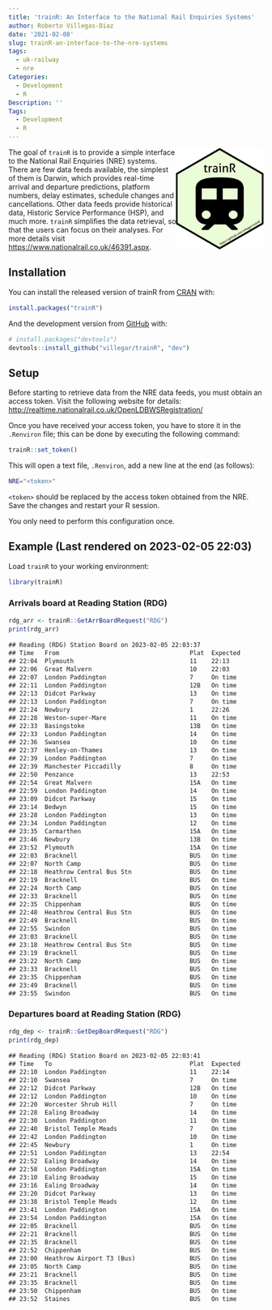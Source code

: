 ```yaml
---
title: 'trainR: An Interface to the National Rail Enquiries Systems'
author: Roberto Villegas-Diaz
date: '2021-02-08'
slug: trainR-an-interface-to-the-nre-systems
tags:
  - uk-railway
  - nre
Categories:
  - Development
  - R
Description: ''
Tags:
  - Development
  - R
---
```


<img src="https://raw.githubusercontent.com/villegar/trainR/main/inst/images/logo.png" alt="logo" align="right" height=200px/>

The goal of `trainR` is to provide a simple interface to the 
National Rail Enquiries (NRE) systems. There are few data feeds 
available, the simplest of them is Darwin, which provides real-time 
arrival and departure predictions, platform numbers, delay estimates, 
schedule changes and cancellations. Other data feeds provide historical 
data, Historic Service Performance (HSP), and much more. `trainR` 
simplifies the data retrieval, so that the users can focus on their 
analyses. For more details visit 
https://www.nationalrail.co.uk/46391.aspx.

## Installation

You can install the released version of trainR from [CRAN](https://CRAN.R-project.org) with:

``` r
install.packages("trainR")
```

And the development version from [GitHub](https://github.com/) with:

``` r
# install.packages("devtools")
devtools::install_github("villegar/trainR", "dev")
```

## Setup
Before starting to retrieve data from the NRE data feeds, you must obtain an access token. 
Visit the following website for details: http://realtime.nationalrail.co.uk/OpenLDBWSRegistration/

Once you have received your access token, you have to store it in the `.Renviron` file; this can be 
done by executing the following command:


```r
trainR::set_token()
```

This will open a text file, `.Renviron`, add a new line at the end (as follows):

```bash
NRE="<token>"
```

`<token>` should be replaced by the access token obtained from the NRE. Save the changes and restart 
your R session.

You only need to perform this configuration once.

## Example (Last rendered on 2023-02-05 22:03)

Load `trainR` to your working environment:

```r
library(trainR)
```

### Arrivals board at Reading Station (RDG)


```r
rdg_arr <- trainR::GetArrBoardRequest("RDG")
print(rdg_arr)
```

```
## Reading (RDG) Station Board on 2023-02-05 22:03:37
## Time   From                                    Plat  Expected
## 22:04  Plymouth                                11    22:13
## 22:06  Great Malvern                           10    22:03
## 22:07  London Paddington                       7     On time
## 22:11  London Paddington                       12B   On time
## 22:13  Didcot Parkway                          13    On time
## 22:13  London Paddington                       7     On time
## 22:24  Newbury                                 1     22:26
## 22:28  Weston-super-Mare                       11    On time
## 22:33  Basingstoke                             13B   On time
## 22:33  London Paddington                       14    On time
## 22:36  Swansea                                 10    On time
## 22:37  Henley-on-Thames                        13    On time
## 22:39  London Paddington                       7     On time
## 22:39  Manchester Piccadilly                   8     On time
## 22:50  Penzance                                13    22:53
## 22:54  Great Malvern                           15A   On time
## 22:59  London Paddington                       14    On time
## 23:09  Didcot Parkway                          15    On time
## 23:14  Bedwyn                                  15    On time
## 23:28  London Paddington                       13    On time
## 23:34  London Paddington                       12    On time
## 23:35  Carmarthen                              15A   On time
## 23:46  Newbury                                 13B   On time
## 23:52  Plymouth                                15A   On time
## 22:03  Bracknell                               BUS   On time
## 22:07  North Camp                              BUS   On time
## 22:18  Heathrow Central Bus Stn                BUS   On time
## 22:19  Bracknell                               BUS   On time
## 22:24  North Camp                              BUS   On time
## 22:33  Bracknell                               BUS   On time
## 22:35  Chippenham                              BUS   On time
## 22:48  Heathrow Central Bus Stn                BUS   On time
## 22:49  Bracknell                               BUS   On time
## 22:55  Swindon                                 BUS   On time
## 23:03  Bracknell                               BUS   On time
## 23:18  Heathrow Central Bus Stn                BUS   On time
## 23:19  Bracknell                               BUS   On time
## 23:22  North Camp                              BUS   On time
## 23:33  Bracknell                               BUS   On time
## 23:35  Chippenham                              BUS   On time
## 23:49  Bracknell                               BUS   On time
## 23:55  Swindon                                 BUS   On time
```

### Departures board at Reading Station (RDG)


```r
rdg_dep <- trainR::GetDepBoardRequest("RDG")
print(rdg_dep)
```

```
## Reading (RDG) Station Board on 2023-02-05 22:03:41
## Time   To                                      Plat  Expected
## 22:10  London Paddington                       11    22:14
## 22:10  Swansea                                 7     On time
## 22:12  Didcot Parkway                          12B   On time
## 22:12  London Paddington                       10    On time
## 22:20  Worcester Shrub Hill                    7     On time
## 22:28  Ealing Broadway                         14    On time
## 22:30  London Paddington                       11    On time
## 22:40  Bristol Temple Meads                    7     On time
## 22:42  London Paddington                       10    On time
## 22:45  Newbury                                 1     On time
## 22:51  London Paddington                       13    22:54
## 22:52  Ealing Broadway                         14    On time
## 22:58  London Paddington                       15A   On time
## 23:10  Ealing Broadway                         15    On time
## 23:16  Ealing Broadway                         14    On time
## 23:20  Didcot Parkway                          13    On time
## 23:38  Bristol Temple Meads                    12    On time
## 23:41  London Paddington                       15A   On time
## 23:54  London Paddington                       15A   On time
## 22:05  Bracknell                               BUS   On time
## 22:21  Bracknell                               BUS   On time
## 22:35  Bracknell                               BUS   On time
## 22:52  Chippenham                              BUS   On time
## 23:00  Heathrow Airport T3 (Bus)               BUS   On time
## 23:05  North Camp                              BUS   On time
## 23:21  Bracknell                               BUS   On time
## 23:35  Bracknell                               BUS   On time
## 23:50  Chippenham                              BUS   On time
## 23:52  Staines                                 BUS   On time
```
